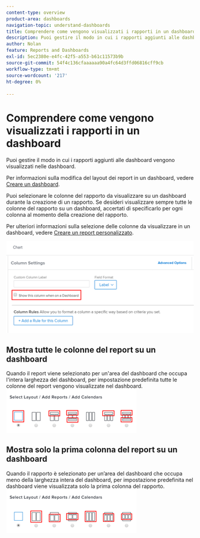 ```yaml
---
content-type: overview
product-area: dashboards
navigation-topic: understand-dashboards
title: Comprendere come vengono visualizzati i rapporti in un dashboard
description: Puoi gestire il modo in cui i rapporti aggiunti alle dashboard vengono visualizzati nelle dashboard.
author: Nolan
feature: Reports and Dashboards
exl-id: 5ec2380e-e4fc-42f5-a553-b61c11573b9b
source-git-commit: 54f4c136cfaaaaaa90a4fc64d3ffd06816cff9cb
workflow-type: tm+mt
source-wordcount: '217'
ht-degree: 0%

---
```


# Comprendere come vengono visualizzati i rapporti in un dashboard

Puoi gestire il modo in cui i rapporti aggiunti alle dashboard vengono visualizzati nelle dashboard.

Per informazioni sulla modifica del layout dei report in un dashboard, vedere [Creare un dashboard](../../../reports-and-dashboards/dashboards/creating-and-managing-dashboards/create-dashboard.md).

Puoi selezionare le colonne del rapporto da visualizzare su un dashboard durante la creazione di un rapporto. Se desideri visualizzare sempre tutte le colonne del rapporto su un dashboard, accertati di specificarlo per ogni colonna al momento della creazione del rapporto.

Per ulteriori informazioni sulla selezione delle colonne da visualizzare in un dashboard, vedere [Creare un report personalizzato](../../../reports-and-dashboards/reports/creating-and-managing-reports/create-custom-report.md).

![Opzione Mostra nel dashboard](assets/show-in-dashboard.png)

## Mostra tutte le colonne del report su un dashboard

Quando il report viene selezionato per un&#39;area del dashboard che occupa l&#39;intera larghezza del dashboard, per impostazione predefinita tutte le colonne del report vengono visualizzate nel dashboard.\
![Mostra tutte le opzioni delle colonne](assets/qs-dashboard-full-reports-350x118.png)

## Mostra solo la prima colonna del report su un dashboard

Quando il rapporto è selezionato per un’area del dashboard che occupa meno della larghezza intera del dashboard, per impostazione predefinita nel dashboard viene visualizzata solo la prima colonna del rapporto.\
![Mostra opzioni prima colonna](assets/qs-dashboard-truncated-reports-350x118.png)
